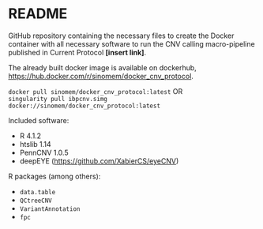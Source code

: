 # README

GitHub repository containing the necessary files to create the Docker
container with all necessary software to run the CNV calling macro-pipeline published
in Current Protocol **[insert link]**.

The already built docker image is available on dockerhub,
<https://hub.docker.com/r/sinomem/docker_cnv_protocol>.

`docker pull sinomem/docker_cnv_protocol:latest` OR   
`singularity pull ibpcnv.simg docker://sinomem/docker_cnv_protocol:latest`

Included software:

- R 4.1.2
- htslib 1.14
- PennCNV 1.0.5
- deepEYE (https://github.com/XabierCS/eyeCNV)

R packages (among others):

- `data.table`
- `QCtreeCNV`
- `VariantAnnotation`
- `fpc`

